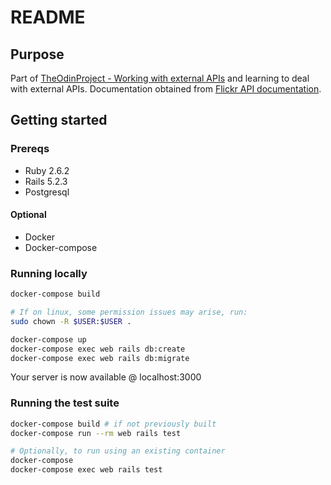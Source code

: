# README

## Purpose

Part of [TheOdinProject - Working with external APIs](https://www.theodinproject.com/courses/ruby-on-rails/lessons/apis) 
and learning to deal with external APIs.
Documentation obtained from [Flickr API documentation](https://www.flickr.com/services/api/).

## Getting started

### Prereqs
* Ruby 2.6.2
* Rails 5.2.3
* Postgresql

#### Optional
* Docker
* Docker-compose

### Running locally

```bash
docker-compose build

# If on linux, some permission issues may arise, run:
sudo chown -R $USER:$USER .

docker-compose up
docker-compose exec web rails db:create
docker-compose exec web rails db:migrate
```

Your server is now available @ localhost:3000

### Running the test suite
```bash
docker-compose build # if not previously built
docker-compose run --rm web rails test

# Optionally, to run using an existing container
docker-compose
docker-compose exec web rails test
```
